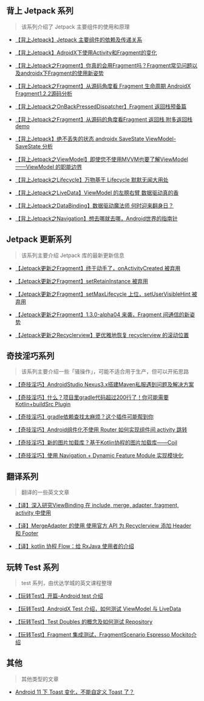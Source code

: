 ## 背上 Jetpack 系列



> 该系列介绍了 Jetpack 主要组件的使用和原理



- [【背上Jetpack】Jetpack 主要组件的依赖及传递关系](https://juejin.im/post/5e567ee1518825494466a938)

- [【背上Jetpack】AdroidX下使用Activity和Fragment的变化](https://juejin.im/post/5e5a0c316fb9a07cd248d29e)


- [【背上Jetpack之Fragment】你真的会用Fragment吗？Fragment常见问题以及androidx下Fragment的使用新姿势](https://juejin.im/post/5e5cd8686fb9a07cbc269d10)


- [【背上Jetpack之Fragment】从源码角度看 Fragment 生命周期 AndroidX Fragment1.2.2源码分析](https://juejin.im/post/5e67523551882549003d2c4f)


- [【背上Jetpack之OnBackPressedDispatcher】Fragment 返回栈预备篇](https://juejin.im/post/5e6bae35f265da572a0d11ad)


- [【背上Jetpack之Fragment】从源码的角度看Fragment 返回栈 附多返回栈demo](https://juejin.im/post/5e6e50a3518825490762098b)


- [【背上Jetpack】绝不丢失的状态 androidx SaveState ViewModel-SaveState 分析](https://juejin.im/post/5e738d12518825495d69cfb9)


- [【背上Jetpack之ViewModel】即使您不使用MVVM也要了解ViewModel ——ViewModel 的职能边界](https://juejin.im/post/5e786d415188255e00661a4e)


- [【背上Jetpack之Lifecycle】万物基于 Lifecycle 默默无闻大用处](https://juejin.im/post/5e8348bef265da47e02a6ce2)


- [【背上Jetpack之LiveData】ViewModel 的左膀右臂 数据驱动真的香](https://juejin.im/post/5e834bb5f265da480d61668d)


- [【背上Jetpack之DataBinding】数据驱动魔法师 何时迎来翻身日？](https://juejin.im/post/5e8ef0bc518825736b749705)


- [【背上Jetpack之Navigation】想去哪就去哪，Android世界的指南针](https://juejin.im/post/5ec6a56ff265da76ce5774df)



## Jetpack 更新系列



> 该系列主要介绍 Jetpack 库的最新更新信息



- [【Jetpack更新之Fragment】终于动手了，onActivityCreated 被弃用](https://juejin.im/post/5e9e55786fb9a03c550ff11f)

- [【Jetpack更新之Fragment】setRetainInstance 被弃用](https://juejin.im/post/5e9fadb7f265da47f25626b8)

- [【Jetpack更新之Fragment】setMaxLifecycle 上位，setUserVisibleHint 被弃用](https://juejin.im/post/5ea12dbdf265da47b04d9f42)

- [【Jetpack更新之Fragment】1.3.0-alpha04 来袭，Fragment 间通信的新姿势](https://juejin.im/post/5eaa471bf265da7bad3536bd)

- [【Jetpack更新之Recyclerview】更优雅地恢复 recyclerview 的滚动位置](https://juejin.im/post/5eba4d5f6fb9a0436545b6e5)

  





##  奇技淫巧系列



> 该系列主要介绍一些「骚操作」，可能不适合用于生产，但可以开拓思路



- [【奇技淫巧】AndroidStudio Nexus3.x搭建Maven私服遇到问题及解决方案](https://juejin.im/post/5e481a28f265da570b3f235c)


- [【奇技淫巧】什么？项目里gradle代码超过200行了！你可能需要 Kotlin+buildSrc Plugin](https://juejin.im/post/5e22c2ce6fb9a02ff67d41c3)

- [【奇技淫巧】gradle依赖查找太麻烦？这个插件可能帮到你](https://juejin.im/post/5e481a28f265da570b3f235c)


- [【奇技淫巧】Android组件化不使用 Router 如何实现组件间 activity 跳转](https://juejin.im/post/5e967f35f265da47d77cd4c3)


- [【奇技淫巧】新的图片加载库？基于Kotlin协程的图片加载库——Coil](https://juejin.im/post/5ebdfb0b6fb9a0436153db22)


- [【奇技淫巧】使用 Navigation + Dynamic Feature Module 实现模块化](https://juejin.im/post/5ec50ae46fb9a047a862124f)



## 翻译系列



> 翻译的一些英文文章



- [【译】深入研究ViewBinding 在 include, merge, adapter, fragment, activity 中使用](https://juejin.im/post/5e4806f3e51d4526c550a2ef)


- [【译】MergeAdapter 的使用 使用官方 API 为 Recyclerview 添加 Header 和 Footer](https://juejin.im/post/5e86ffea51882573ba207a19)


- [【译】kotlin 协程 Flow：给 RxJava 使用者的介绍](https://juejin.im/post/5e9d19f0e51d4546ed26e0f4)



## 玩转 Test 系列



> test 系列，由优达学城的英文课程整理



- [【玩转Test】开篇-Android test 介绍](https://juejin.im/post/5ea298636fb9a03c320bc9a9)


- [【玩转Test】AndroidX Test 介绍，如何测试 ViewModel 与 LiveData](https://juejin.im/post/5ea4f7685188257367223670)


- [【玩转Test】Test Doubles 的概念及如何测试 Repository](https://juejin.im/post/5ea79363e51d454da36cea89)


- [【玩转Test】Fragment 集成测试，FragmentScenario Espresso Mockito介绍](https://juejin.im/post/5eb419995188256d745c8494)



## 其他



> 其他类型的文章



- [Android 11 下 Toast 变化，不能自定义 Toast 了？](https://juejin.im/post/5ea94bde6fb9a0435c6f49ca)